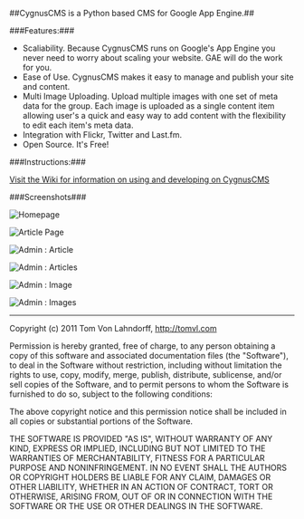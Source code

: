 ##CygnusCMS is a Python based CMS for Google App Engine.##

###Features:###

- Scaliability. Because CygnusCMS runs on Google's App Engine you never need to worry about scaling your website. GAE will do the work for you.
- Ease of Use. CygnusCMS makes it easy to manage and publish your site and content.
- Multi Image Uploading. Upload multiple images with one set of meta data for the group. Each image is uploaded as a single content item allowing user's a quick and easy way to add content with the flexibility to edit each item's meta data.
- Integration with Flickr, Twitter and Last.fm.
- Open Source. It's Free!

###Instructions:###

[Visit the Wiki for information on using and developing on CygnusCMS](https://github.com/tomvon/cygnuscms/wiki)

###Screenshots###

![Homepage](http://cygnuscms.s3.amazonaws.com/cygnuscms-homepage-600.png)

![Article Page](http://cygnuscms.s3.amazonaws.com/cygnuscms-article-600.png)

![Admin : Article](http://cygnuscms.s3.amazonaws.com/cygnuscms-adminarticle-600.png)

![Admin : Articles](http://cygnuscms.s3.amazonaws.com/cygnuscms-adminarticles-600.png)

![Admin : Image](http://cygnuscms.s3.amazonaws.com/cygnuscms-adminimage-600.png)

![Admin : Images](http://cygnuscms.s3.amazonaws.com/cygnuscms-adminimages-600.png)

***

Copyright (c) 2011 Tom Von Lahndorff, http://tomvl.com

Permission is hereby granted, free of charge, to any person obtaining a copy of this software and associated documentation files (the "Software"), to deal in the Software without restriction, including without limitation the rights to use, copy, modify, merge, publish, distribute, sublicense, and/or sell copies of the Software, and to permit persons to whom the Software is furnished to do so, subject to the following conditions:

The above copyright notice and this permission notice shall be included in all copies or substantial portions of the Software.

THE SOFTWARE IS PROVIDED "AS IS", WITHOUT WARRANTY OF ANY KIND, EXPRESS OR IMPLIED, INCLUDING BUT NOT LIMITED TO THE WARRANTIES OF MERCHANTABILITY, FITNESS FOR A PARTICULAR PURPOSE AND NONINFRINGEMENT. IN NO EVENT SHALL THE AUTHORS OR COPYRIGHT HOLDERS BE LIABLE FOR ANY CLAIM, DAMAGES OR OTHER LIABILITY, WHETHER IN AN ACTION OF CONTRACT, TORT OR OTHERWISE, ARISING FROM, OUT OF OR IN CONNECTION WITH THE SOFTWARE OR THE USE OR OTHER DEALINGS IN THE SOFTWARE.
